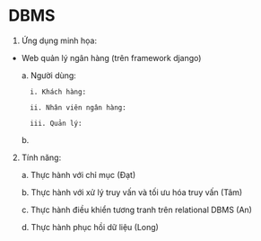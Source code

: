 # DBMS

1. Ứng dụng minh họa:

- Web quản lý ngân hàng (trên framework django)

    a. Người dùng:
    
        i. Khách hàng:
        
        ii. Nhân viên ngân hàng:
        
        iii. Quản lý:
        
    b.

2. Tính năng:

    a. Thực hành với chỉ mục (Đạt)

    b. Thực hành với xử lý truy vấn và tối ưu hóa truy vấn (Tâm)

    c. Thực hành điều khiển tương tranh trên relational DBMS (An)

    d. Thực hành phục hồi dữ liệu (Long)
